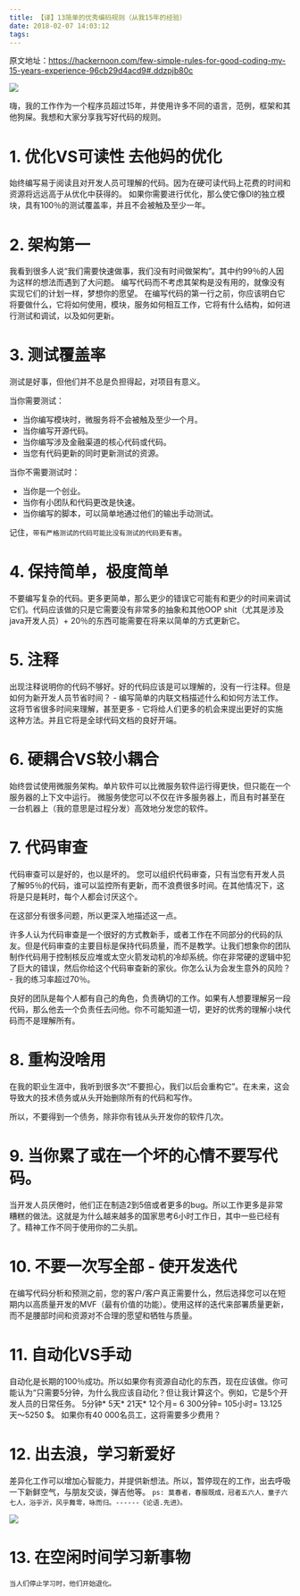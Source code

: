 ```yaml
---
title: 【译】13简单的优秀编码规则（从我15年的经验）
date: 2018-02-07 14:03:12
tags:
---
```


原文地址：https://hackernoon.com/few-simple-rules-for-good-coding-my-15-years-experience-96cb29d4acd9#.ddzpjb80c

![](http://p3alsaatj.bkt.clouddn.com/20180207140343_0UaL3X_Screenshot.jpeg)

嗨，我的工作作为一个程序员超过15年，并使用许多不同的语言，范例，框架和其他狗屎。我想和大家分享我写好代码的规则。

# 1. 优化VS可读性 去他妈的优化
始终编​​写易于阅读且对开发人员可理解的代码。因为在硬可读代码上花费的时间和资源将远远高于从优化中获得的。
如果你需要进行优化，那么使它像DI的独立模块，具有100％的测试覆盖率，并且不会被触及至少一年。

# 2. 架构第一
我看到很多人说“我们需要快速做事，我们没有时间做架构”。其中约99％的人因为这样的想法而遇到了大问题。
编写代码而不考虑其架构是没有用的，就像没有实现它们的计划一样，梦想你的愿望。
在编写代码的第一行之前，你应该明白它将要做什么，它将如何使用，模块，服务如何相互工作，它将有什么结构，如何进行测试和调试，以及如何更新。

# 3. 测试覆盖率
测试是好事，但他们并不总是负担得起，对项目有意义。

当你需要测试：
 - 当你编写模块时，微服务将不会被触及至少一个月。
 - 当你编写开源代码。
 - 当你编写涉及金融渠道的核心代码或代码。
 - 当您有代码更新的同时更新测试的资源。

当你不需要测试时：
 - 当你是一个创业。
 - 当你有小团队和代码更改是快速。
 - 当你编写的脚本，可以简单地通过他们的输出手动测试。

记住，`带有严格测试的代码可能比没有测试的代码更有害`。

# 4. 保持简单，极度简单
不要编写复杂的代码。更多更简单，那么更少的错误它可能有和更少的时间来调试它们。代码应该做的只是它需要没有非常多的抽象和其他OOP shit（尤其是涉及java开发人员）+ 20％的东西可能需要在将来以简单的方式更新它。

# 5. 注释
出现注释说明你的代码不够好。好的代码应该是可以理解的，没有一行注释。但是如何为新开发人员节省时间？ - 编写简单的内联文档描述什么和如何方法工作。这将节省很多时间来理解，甚至更多 - 它将给人们更多的机会来提出更好的实施这种方法。并且它将是全球代码文档的良好开端。

# 6. 硬耦合VS较小耦合
始终尝试使用微服务架构。单片软件可以比微服务软件运行得更快，但只能在一个服务器的上下文中运行。
微服务使您可以不仅在许多服务器上，而且有时甚至在一台机器上（我的意思是过程分发）高效地分发您的软件。

# 7. 代码审查
代码审查可以是好的，也以是坏的。
您可以组织代码审查，只有当您有开发人员了解95％的代码，谁可以监控所有更新，而不浪费很多时间。在其他情况下，这将是只是耗时，每个人都会讨厌这个。

在这部分有很多问题，所以更深入地描述这一点。

许多人认为代码审查是一个很好的方式教新手，或者工作在不同部分的代码的队友。但是代码审查的主要目标是保持代码质量，而不是教学。让我们想象你的团队制作代码用于控制核反应堆或太空火箭发动机的冷却系统。你在非常硬的逻辑中犯了巨大的错误，然后你给这个代码审查新的家伙。你怎么认为会发生意外的风险？ - 我的练习率超过70％。

良好的团队是每个人都有自己的角色，负责确切的工作。如果有人想要理解另一段代码，那么他去一个负责任去问他。你不可能知道一切，更好的优秀的理解小块代码而不是理解所有。

# 8. 重构没啥用
在我的职业生涯中，我听到很多次“不要担心，我们以后会重构它”。在未来，这会导致大的技术债务或从头开始删除所有的代码和写作。

所以，不要得到一个债务，除非你有钱从头开发你的软件几次。

# 9. 当你累了或在一个坏的心情不要写代码。

当开发人员厌倦时，他们正在制造2到5倍或者更多的bug。所以工作更多是非常糟糕的做法。这就是为什么越来越多的国家思考6小时工作日，其中一些已经有了。精神工作不同于使用你的二头肌。

# 10. 不要一次写全部 - 使开发迭代
在编写代码分析和预测之前，您的客户/客户真正需要什么，然后选择您可以在短期内以高质量开发的MVF（最有价值的功能）。使用这样的迭代来部署质量更新，而不是腰部时间和资源对不合理的愿望和牺牲与质量。

# 11. 自动化VS手动
自动化是长期的100％成功。所以如果你有资源自动化的东西，现在应该做。你可能认为“只需要5分钟，为什么我应该自动化？但让我计算这个。例如，它是5个开发人员的日常任务。 5分钟* 5天* 21天* 12个月= 6 300分钟= 105小时= 13.125天〜5250 $。
如果你有40 000名员工，这将需要多少费用？

# 12. 出去浪，学习新爱好
差异化工作可以增加心智能力，并提供新想法。所以，暂停现在的工作，出去呼吸一下新鲜空气，与朋友交谈，弹吉他等。
`ps: 莫春者，春服既成，冠者五六人，童子六七人，浴乎沂，风乎舞雩，咏而归。------《论语.先进》。`

![](http://p3alsaatj.bkt.clouddn.com/20180207140423_Iku4es_Screenshot.jpeg)


# 13. 在空闲时间学习新事物
`当人们停止学习时，他们开始退化。`